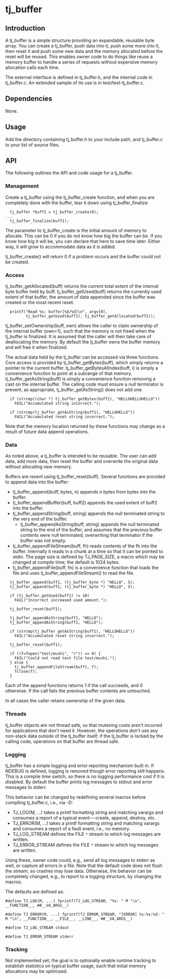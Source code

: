 # tj\_buffer #

## Introduction ##

A tj\_buffer is a simple structure providing an expandable, reusable
byte array.  You can create a tj\_buffer, push data into it, push some
more into it, then reset it and push some new data and the memory
allocated before the reset will be reused.  This enables owner code to
do things like reuse a memory buffer to handle a series of requests
without expensive memory allocation calls each time.

The external interface is defined in
tj\_buffer.h, and the internal code in tj\_buffer.c.  An extended sample of its use is in test/test-tj\_buffer.c.

## Dependencies ##

None.

## Usage ##

Add the directory containing tj\_buffer.h to your include path, and
tj\_buffer.c to your list of source files.

## API ##

The following outlines the API and code usage for a tj\_buffer.

### Management ###

Create a tj\_buffer using the tj\_buffer\_create function, and when you
are completely done with the buffer, tear it down using
tj\_buffer\_finalize:

```
  tj_buffer *buff1 = tj_buffer_create(0);
...
  tj_buffer_finalize(buff1);
```

The parameter to tj\_buffer\_create is the initial amount of memory to
allocate.  This can be 0 if you do not know how big the buffer can be.
If you know how big it will be, you can declare that here to save time
later.  Either way, it will grow to accommodate data as it is added.

tj\_buffer\_create() will return 0 if a problem occurs and the buffer
could not be created.

### Access ###

tj\_buffer\_getAllocated(buff) returns the current total extent of the
internal byte buffer held by buff.  tj\_buffer\_getUsed(buff) returns
the currently used extent of that buffer, the amount of data appended
since the buffer was created or the most recent reset.

```
  printf("Read %s; buffer[%d/%d]\n", argv[0],
         tj_buffer_getUsed(buff1), tj_buffer_getAllocated(buff1));
```

tj\_buffer\_setOwnership(buff, own) allows the caller to claim ownership
of the internal buffer (own=1), such that the memory is not freed when
the tj\_buffer is finalized.  It is assumed that the caller will then
take care of deallocating the memory.  By default the tj\_buffer owns
the buffer memory and will free it when finalized.

The actual data held by the tj\_buffer can be accessed via three
functions.  Core access is provided by tj\_buffer\_getBytes(buff), which
simply returns a pointer to the current buffer.
tj\_buffer\_getBytesAtIndex(buff, i) is simply a convenience function to
point at a subrange of that memory.  tj\_buffer\_getAsString(buff) is
simply a convenience function removing a cast on the internal buffer.
The calling code must ensure a null terminator is present, as
appropriate, tj\_buffer\_getAsString() does not add one.

```
  if (strcmp((char *) tj_buffer_getBytes(buff1), "HELLOHELLOHELLO"))
    FAIL("Accumulated string incorrect.");

  if (strcmp(tj_buffer_getAsString(buff1), "HELLOHELLO"))
    FAIL("Accumulated reset string incorrect.");
```

Note that the memory location returned by these functions may change as a result of future data append operations.

### Data ###

As noted above, a tj\_buffer is intended to be reusable.  The user can
add data, add more data, then reset the buffer and overwrite the
original data without allocating new memory.

Buffers are resent using tj\_buffer\_reset(buff).  Several functions are
provided to append data into the buffer:

  * tj\_buffer\_append(buff, bytes, n)  appends n bytes from bytes into the buffer.
  * tj\_buffer\_appendBuffer(buff, buff2) appends the used extent of buff2 into the buffer.
  * tj\_buffer\_appendString(buff, string)  appends the null terminated string to the very end of the buffer.
    * tj\_buffer\_appendAsString(buff, string)  appends the null terminated string to the end of the buffer, and assumes that the previous buffer contents were null terminated, overwriting that terminator if the buffer was not empty.
  * tj\_buffer\_appendFileStream(buff, fh)  reads contents of the fh into the buffer.  Internally it reads in a chunk at a time so that it can be pointed to stdin.  The page size is defined by TJ\_PAGE\_SIZE, a macro which may be changed at compile time; the default is 1024 bytes.
  * tj\_buffer\_appendFile(buff, fn)  is a convenience function that loads the file and uses tj\_buffer\_appendFileStream() to read the file.

```
  tj_buffer_append(buff1, (tj_buffer_byte *) "HELLO", 5);
  tj_buffer_append(buff1, (tj_buffer_byte *) "HELLO", 5);

  if (tj_buffer_getUsed(buff1) != 10)
    FAIL("Incorrect increased used amount.");
```

```
  tj_buffer_reset(buff1);

  tj_buffer_appendAsString(buff1, "HELLO");
  tj_buffer_appendAsString(buff1, "HELLO");

  if (strcmp(tj_buffer_getAsString(buff1), "HELLOHELLO"))
    FAIL("Accumulated reset string incorrect.");
```

```
  tj_buffer_reset(buff1);

  if ((f=fopen("test/mushi", "r")) == 0) {
    FAIL("Could not read test file test/mushi.");
  } else {
    tj_buffer_appendFileStream(buff1, f);
    fclose(f);
  }
```

Each of the append functions returns 1 if the call succeeds, and 0 otherwise.  If the call fails the previous buffer contents are untouched.

In all cases the caller retains ownership of the given data.


### Threads ###

tj\_buffer objects are not thread safe, so that mutexing costs aren't incurred for applications that don't need it.  However, the operations don't use any non-stack data outside of the tj\_buffer itself; if the tj\_buffer is locked by the calling code, operations on that buffer are thread safe.


### Logging ###

tj\_buffer has a simple logging and error reporting mechanism built in.
If NDEBUG is defined, logging is removed though error reporting still
happens.  This is a compile time switch, so there is no logging
performance cost if it is disabled.  By default the buffer prints log
messages to stdout and error messages to stderr.

This behavior can be changed by redefining several macros before compiling tj\_buffer.c, i.e., via -D:

  * TJ\_LOG(M, ...) takes a printf formatting string and matching varargs and consumes a report of a typical event---create, append, destroy, etc.
  * TJ\_ERROR(M, ...) takes a printf formatting string and matching varargs and consumes a report of a fault event, i.e., no memory.
  * TJ\_LOG\_STREAM defines the FILE `*` stream to which log messages are written.
  * TJ\_ERROR\_STREAM defines the FILE `*` stream to which log messages are written.

Using these, owner code could, e.g., send all log messages to stderr as well, or capture all errors in a file.  Note that the default code does not flush the stream, so crashes may lose data.  Otherwise, the behavior can be completely changed, e.g., to report to a logging structure, by changing the macros.

The defaults are defined as:

```
#define TJ_LOG(M, ...) fprintf(TJ_LOG_STREAM, "%s: " M "\n", __FUNCTION__, ##__VA_ARGS__)

#define TJ_ERROR(M, ...) fprintf(TJ_ERROR_STREAM, "[ERROR] %s:%s:%d: " M "\n", __FUNCTION__, __FILE__, __LINE__, ##__VA_ARGS__)

#define TJ_LOG_STREAM stdout

#define TJ_ERROR_STREAM stderr
```


### Tracking ###

Not implemented yet; the goal is to optionally enable runtime tracking
to establish statistics on typical buffer usage, such that initial
memory allocations may be optimized.